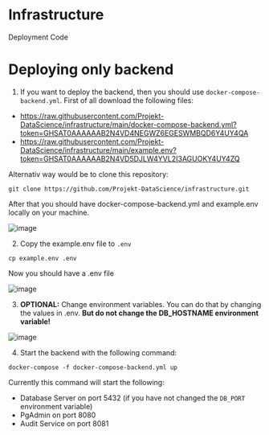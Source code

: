 # Infrastructure

Deployment Code

# Deploying only backend

1. If you want to deploy the backend, then you should use `docker-compose-backend.yml`. First of all download the following files:

- https://raw.githubusercontent.com/Projekt-DataScience/infrastructure/main/docker-compose-backend.yml?token=GHSAT0AAAAAAB2N4VD4NEGWZ6EGESWMBQD6Y4UY4QA
- https://raw.githubusercontent.com/Projekt-DataScience/infrastructure/main/example.env?token=GHSAT0AAAAAAB2N4VD5DJLW4YVL2I3AGUOKY4UY4ZQ

Alternativ way would be to clone this repository:

```
git clone https://github.com/Projekt-DataScience/infrastructure.git
```

After that you should have docker-compose-backend.yml and example.env locally on your machine.

![image](https://user-images.githubusercontent.com/39222224/206868733-637b404e-ba4a-4a38-b62b-3fe036bdbebf.png)

2. Copy the example.env file to `.env`

```
cp example.env .env
```

Now you should have a .env file

![image](https://user-images.githubusercontent.com/39222224/206868778-dcb52609-69c0-477c-b4f1-b841ff14362e.png)

3. **OPTIONAL:** Change environment variables. You can do that by changing the values in .env. **But do not change the DB_HOSTNAME environment variable!**

![image](https://user-images.githubusercontent.com/39222224/206868851-8203ca60-21f8-4b78-8964-255bf5434bbc.png)

4. Start the backend with the following command:

```
docker-compose -f docker-compose-backend.yml up
```

Currently this command will start the following:

- Database Server on port 5432 (if you have not changed the `DB_PORT` environment variable)
- PgAdmin on port 8080
- Audit Service on port 8081
